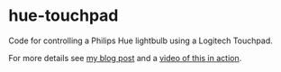 # hue-touchpad
Code for controlling a Philips Hue lightbulb using a Logitech Touchpad.

For more details see [my blog post](https://erik.nygren.org/?p=87) and a [video of this in action](https://www.youtube.com/watch?v=HWzJMHpNs9Y).


